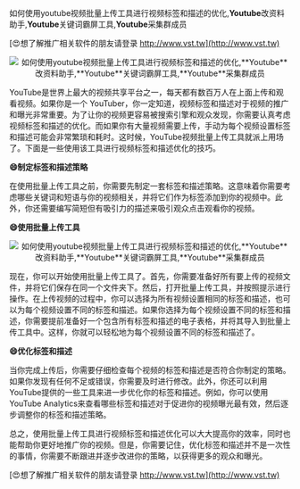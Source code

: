 如何使用youtube视频批量上传工具进行视频标签和描述的优化,**Youtube**改资料助手,**Youtube**关键词霸屏工具,**Youtube**采集群成员

[😍想了解推广相关软件的朋友请登录 http://www.vst.tw](http://www.vst.tw)

 <center><img src="https://vst.tw/MP4/tuiguang/png/4.png" alt="如何使用youtube视频批量上传工具进行视频标签和描述的优化,**Youtube**改资料助手,**Youtube**关键词霸屏工具,**Youtube**采集群成员"></center>

YouTube是世界上最大的视频共享平台之一，每天都有数百万人在上面上传和观看视频。如果你是一个 YouTuber，你一定知道，视频标签和描述对于视频的推广和曝光非常重要。为了让你的视频更容易被搜索引擎和观众发现，你需要认真考虑视频标签和描述的优化。而如果你有大量视频需要上传，手动为每个视频设置标签和描述可能会非常繁琐和耗时。这时候，YouTube视频批量上传工具就派上用场了。下面是一些使用该工具进行视频标签和描述优化的技巧。

**😄制定标签和描述策略**

在使用批量上传工具之前，你需要先制定一套标签和描述策略。这意味着你需要考虑哪些关键词和短语与你的视频相关，并将它们作为标签添加到你的视频中。此外，你还需要编写简短但有吸引力的描述来吸引观众点击观看你的视频。

**😄使用批量上传工具**

 <center><img src="https://vst.tw/MP4/tuiguang/png/8.png" alt="如何使用youtube视频批量上传工具进行视频标签和描述的优化,**Youtube**改资料助手,**Youtube**关键词霸屏工具,**Youtube**采集群成员"></center>

现在，你可以开始使用批量上传工具了。首先，你需要准备好所有要上传的视频文件，并将它们保存在同一个文件夹下。然后，打开批量上传工具，并按照提示进行操作。在上传视频的过程中，你可以选择为所有视频设置相同的标签和描述，也可以为每个视频设置不同的标签和描述。如果你选择为每个视频设置不同的标签和描述，你需要提前准备好一个包含所有标签和描述的电子表格，并将其导入到批量上传工具中。这样，你就可以轻松地为每个视频设置不同的标签和描述了。

**😄优化标签和描述**

当你完成上传后，你需要仔细检查每个视频的标签和描述是否符合你制定的策略。如果你发现有任何不足或错误，你需要及时进行修改。此外，你还可以利用YouTube提供的一些工具来进一步优化你的标签和描述。例如，你可以使用YouTube Analytics来查看哪些标签和描述对于促进你的视频曝光最有效，然后逐步调整你的标签和描述策略。

总之，使用批量上传工具进行视频标签和描述优化可以大大提高你的效率，同时也能帮助你更好地推广你的视频。但是，你需要记住，优化标签和描述并不是一次性的事情，你需要不断跟进并逐步改进你的策略，以获得更多的观众和曝光。

[😍想了解推广相关软件的朋友请登录 http://www.vst.tw](http://www.vst.tw)



